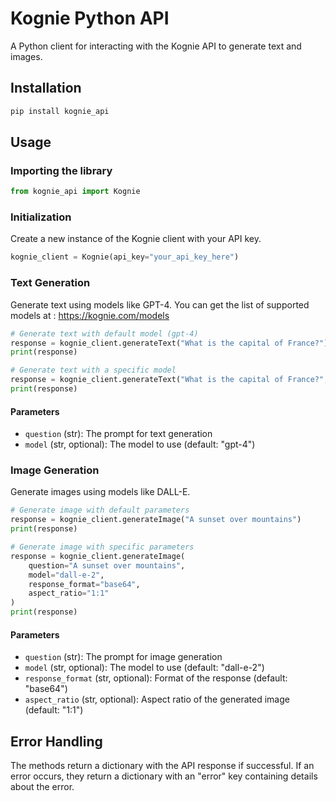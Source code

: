 # Kognie Python API

A Python client for interacting with the Kognie API to generate text and images.

## Installation

```bash
pip install kognie_api
```

## Usage

### Importing the library

```python
from kognie_api import Kognie
```

### Initialization

Create a new instance of the Kognie client with your API key.

```python
kognie_client = Kognie(api_key="your_api_key_here")
```

### Text Generation

Generate text using models like GPT-4.
You can get the list of supported models at : https://kognie.com/models

```python
# Generate text with default model (gpt-4)
response = kognie_client.generateText("What is the capital of France?")
print(response)

# Generate text with a specific model
response = kognie_client.generateText("What is the capital of France?", model="gpt-4o")
print(response)
```

#### Parameters

- `question` (str): The prompt for text generation
- `model` (str, optional): The model to use (default: "gpt-4")

### Image Generation

Generate images using models like DALL-E.

```python
# Generate image with default parameters
response = kognie_client.generateImage("A sunset over mountains")
print(response)

# Generate image with specific parameters
response = kognie_client.generateImage(
    question="A sunset over mountains",
    model="dall-e-2", 
    response_format="base64", 
    aspect_ratio="1:1"
)
print(response)
```

#### Parameters

- `question` (str): The prompt for image generation
- `model` (str, optional): The model to use (default: "dall-e-2")
- `response_format` (str, optional): Format of the response (default: "base64")
- `aspect_ratio` (str, optional): Aspect ratio of the generated image (default: "1:1")

## Error Handling

The methods return a dictionary with the API response if successful. If an error occurs, they return a dictionary with an "error" key containing details about the error.
